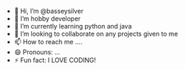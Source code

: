 - 👋 Hi, I’m @basseysilver
- 👀 I’m hobby developer 
- 🌱 I’m currently learning python and java
- 💞️ I’m looking to collaborate on any projects given to me
- 📫 How to reach me .... 
- 😄 Pronouns: ...
- ⚡ Fun fact: I LOVE CODING!

<!---
basseysilver/basseysilver is a ✨ special ✨ repository because its `README.md` (this file) appears on your GitHub profile.
You can click the Preview link to take a look at your changes.
--->
